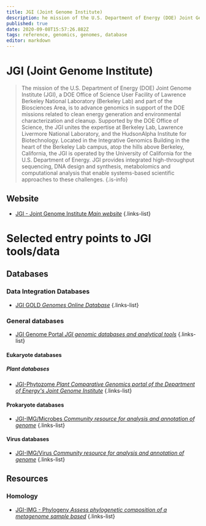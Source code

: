 ```yaml
---
title: JGI (Joint Genome Institute)
description: he mission of the U.S. Department of Energy (DOE) Joint Genome Institute (JGI) is to advance genomics in support of the DOE missions related to clean energy generation and environmental characterization and cleanup
published: true
date: 2020-09-08T15:57:26.882Z
tags: reference, genomics, genomes, database
editor: markdown
---
```


# JGI (Joint Genome Institute)

> The mission of the U.S. Department of Energy (DOE) Joint Genome Institute (JGI), a DOE Office of Science User Facility of Lawrence Berkeley National Laboratory (Berkeley Lab) and part of the Biosciences Area, is to advance genomics in support of the DOE missions related to clean energy generation and environmental characterization and cleanup. Supported by the DOE Office of Science, the JGI unites the expertise at Berkeley Lab, Lawrence Livermore National Laboratory, and the HudsonAlpha Institute for Biotechnology. Located in the Integrative Genomics Building in the heart of the Berkeley Lab campus, atop the hills above Berkeley, California, the JGI is operated by the University of California for the U.S. Department of Energy. JGI provides integrated high-throughput sequencing, DNA design and synthesis, metabolomics and computational analysis that enable systems-based scientific approaches to these challenges.
{.is-info}


## Website

- [JGI - Joint Genome Institute *Main website*](https://jgi.doe.gov/)
{.links-list}


# Selected entry points to JGI tools/data

## Databases

### Data Integration Databases

- [JGI GOLD *Genomes Online Database*](https://vdclab-wiki.herokuapp.com/databases/data-integration/JGI-GOLD/)
{.links-list}

### General databases 

- [JGI Genome Portal *JGI genomic databases and analytical tools*](https://vdclab-wiki.herokuapp.com/en/databases/general_databases/Genome-Portal)
{.links-list}

#### Eukaryote databases

##### Plant databases

- [JGI-Phytozome *Plant Comparative Genomics portal of the Department of Energy's Joint Genome Institute*](https://vdclab-wiki.herokuapp.com/en/databases/plant_databases/JGI-Phytozome)
{.links-list}

#### Prokaryote databases

- [JGI-IMG/Microbes *Community resource for analysis and annotation of genome*](https://vdclab-wiki.herokuapp.com/en/databases/bacterial_databases/JGI-IMG)
{.links-list}

#### Virus databases

- [JGI-IMG/Virus *Community resource for analysis and annotation of genome*](https://vdclab-wiki.herokuapp.com/databases/bacterial_databases/JGI-IMG-VR/)
{.links-list}

## Resources

### Homology

- [JGI-IMG - Phylogeny *Assess phylogenetic composition of a metagenome sample based*](https://vdclab-wiki.herokuapp.com/en/resources/homology/JGI-IMG-Phylogeny)
{.links-list}
